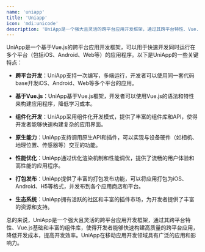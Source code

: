 ```yaml
---
name: 'uniapp'
title: 'Uniapp'
icon: 'mdi:unicode'
description: 'UniApp是一个强大且灵活的跨平台应用开发框架，通过其跨平台特性、Vue.js基础和丰富的组件库，使得开发者能够快速构建高质量的跨平台应用，降低开发成本，提高开发效率。UniApp在移动应用开发领域具有广泛的应用和影响力。'
---
```


UniApp是一个基于Vue.js的跨平台应用开发框架，可以用于快速开发同时运行在多个平台（包括iOS、Android、Web等）的应用程序。以下是UniApp的一些关键特点：

- **跨平台开发**：UniApp支持一次编写，多端运行，开发者可以使用同一套代码base开发iOS、Android、Web等多个平台的应用。

- **基于Vue.js**：UniApp基于Vue.js框架，开发者可以使用Vue.js的语法和特性来构建应用程序，降低学习成本。

- **组件化开发**：UniApp采用组件化开发模式，提供了丰富的组件库和API，使得开发者能够快速构建复杂的应用界面。

- **原生能力**：UniApp支持调用原生API和插件，可以实现与设备硬件（如相机、地理位置、传感器等）交互的功能。

- **性能优化**：UniApp通过优化渲染机制和性能调优，提供了流畅的用户体验和高性能的应用程序。

- **打包发布**：UniApp提供了丰富的打包发布功能，可以将应用打包为iOS、Android、H5等格式，并发布到各个应用商店和平台。

- **生态系统**：UniApp拥有活跃的社区和丰富的插件市场，为开发者提供了丰富的资源和支持。

总的来说，UniApp是一个强大且灵活的跨平台应用开发框架，通过其跨平台特性、Vue.js基础和丰富的组件库，使得开发者能够快速构建高质量的跨平台应用，降低开发成本，提高开发效率。UniApp在移动应用开发领域具有广泛的应用和影响力。

